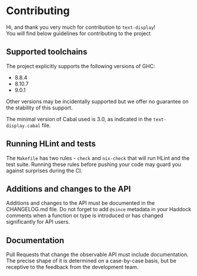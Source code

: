 # Contributing

Hi, and thank you very much for contribution to `text-display`!  
You will find below guidelines for contributing to the project

## Supported toolchains

The project explicitly supports the following versions of GHC:

* 8.8.4
* 8.10.7
* 9.0.1

Other versions may be incidentally supported but we offer no guarantee on the stability of this support.

The minimal version of Cabal used is 3.0, as indicated in the `text-display.cabal` file.

## Running HLint and tests

The `Makefile` has two rules - `check` and `nix-check` that will run HLint and the test suite.
Running these rules before pushing your code may guard you against surprises during the CI.

## Additions and changes to the API

Additions and changes to the API must be documented in the CHANGELOG.md file. Do not forget to add `@since` metadata
in your Haddock comments when a function or type is introduced or has changed significantly for API users.  

## Documentation

Pull Requests that change the observable API must include documentation. The precise shape of it is determined on a
case-by-case basis, but be receptive to the feedback from the development team.
